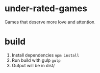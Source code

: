 # under-rated-games
Games that deserve more love and attention.

# build
 1) Install dependencies
	`npm install`
 2) Run build with gulp
	`gulp`
 3) Output will be in dist/

